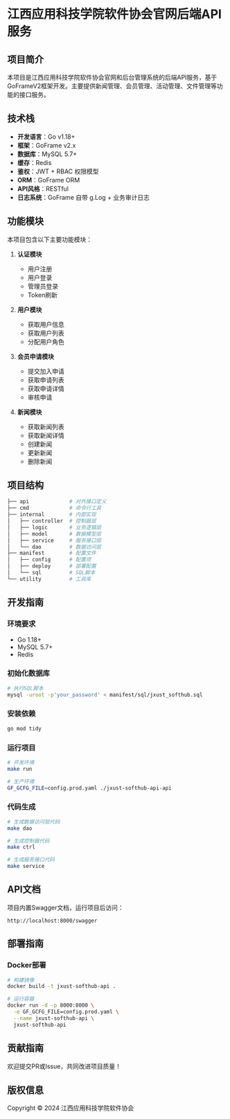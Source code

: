 # 江西应用科技学院软件协会官网后端API服务

## 项目简介

本项目是江西应用科技学院软件协会官网和后台管理系统的后端API服务，基于GoFrameV2框架开发。主要提供新闻管理、会员管理、活动管理、文件管理等功能的接口服务。

## 技术栈

- **开发语言**：Go v1.18+
- **框架**：GoFrame v2.x
- **数据库**：MySQL 5.7+
- **缓存**：Redis
- **鉴权**：JWT + RBAC 权限模型
- **ORM**：GoFrame ORM
- **API风格**：RESTful
- **日志系统**：GoFrame 自带 g.Log + 业务审计日志

## 功能模块

本项目包含以下主要功能模块：

1. **认证模块**
   - 用户注册
   - 用户登录
   - 管理员登录
   - Token刷新

2. **用户模块**
   - 获取用户信息
   - 获取用户列表
   - 分配用户角色

3. **会员申请模块**
   - 提交加入申请
   - 获取申请列表
   - 获取申请详情
   - 审核申请

4. **新闻模块**
   - 获取新闻列表
   - 获取新闻详情
   - 创建新闻
   - 更新新闻
   - 删除新闻

## 项目结构

```sh
├── api             # 对外接口定义
├── cmd             # 命令行工具
├── internal        # 内部实现
│   ├── controller  # 控制器层
│   ├── logic       # 业务逻辑层
│   ├── model       # 数据模型层
│   ├── service     # 服务接口层
│   └── dao         # 数据访问层
├── manifest        # 配置文件
│   ├── config      # 配置项
│   ├── deploy      # 部署配置
│   └── sql         # SQL脚本
└── utility         # 工具库
```

## 开发指南

### 环境要求

- Go 1.18+
- MySQL 5.7+
- Redis

### 初始化数据库

```bash
# 执行SQL脚本
mysql -uroot -p'your_password' < manifest/sql/jxust_softhub.sql
```

### 安装依赖

```bash
go mod tidy
```

### 运行项目

```bash
# 开发环境
make run

# 生产环境
GF_GCFG_FILE=config.prod.yaml ./jxust-softhub-api-api
```

### 代码生成

```bash
# 生成数据访问层代码
make dao

# 生成控制器代码
make ctrl

# 生成服务接口代码
make service
```

## API文档

项目内置Swagger文档，运行项目后访问：

```
http://localhost:8000/swagger
```

## 部署指南

### Docker部署

```bash
# 构建镜像
docker build -t jxust-softhub-api .

# 运行容器
docker run -d -p 8000:8000 \
  -e GF_GCFG_FILE=config.prod.yaml \
  --name jxust-softhub-api \
  jxust-softhub-api
```

## 贡献指南

欢迎提交PR或Issue，共同改进项目质量！

## 版权信息

Copyright © 2024 江西应用科技学院软件协会 